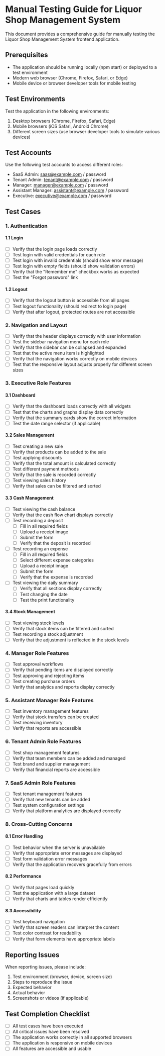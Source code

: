 # Manual Testing Guide for Liquor Shop Management System

This document provides a comprehensive guide for manually testing the Liquor Shop Management System frontend application.

## Prerequisites

- The application should be running locally (npm start) or deployed to a test environment
- Modern web browser (Chrome, Firefox, Safari, or Edge)
- Mobile device or browser developer tools for mobile testing

## Test Environments

Test the application in the following environments:

1. Desktop browsers (Chrome, Firefox, Safari, Edge)
2. Mobile browsers (iOS Safari, Android Chrome)
3. Different screen sizes (use browser developer tools to simulate various devices)

## Test Accounts

Use the following test accounts to access different roles:

- SaaS Admin: saas@example.com / password
- Tenant Admin: tenant@example.com / password
- Manager: manager@example.com / password
- Assistant Manager: assistant@example.com / password
- Executive: executive@example.com / password

## Test Cases

### 1. Authentication

#### 1.1 Login

- [ ] Verify that the login page loads correctly
- [ ] Test login with valid credentials for each role
- [ ] Test login with invalid credentials (should show error message)
- [ ] Test login with empty fields (should show validation errors)
- [ ] Verify that the "Remember me" checkbox works as expected
- [ ] Test the "Forgot password" link

#### 1.2 Logout

- [ ] Verify that the logout button is accessible from all pages
- [ ] Test logout functionality (should redirect to login page)
- [ ] Verify that after logout, protected routes are not accessible

### 2. Navigation and Layout

- [ ] Verify that the header displays correctly with user information
- [ ] Test the sidebar navigation menu for each role
- [ ] Verify that the sidebar can be collapsed and expanded
- [ ] Test that the active menu item is highlighted
- [ ] Verify that the navigation works correctly on mobile devices
- [ ] Test that the responsive layout adjusts properly for different screen sizes

### 3. Executive Role Features

#### 3.1 Dashboard

- [ ] Verify that the dashboard loads correctly with all widgets
- [ ] Test that the charts and graphs display data correctly
- [ ] Verify that the summary cards show the correct information
- [ ] Test the date range selector (if applicable)

#### 3.2 Sales Management

- [ ] Test creating a new sale
- [ ] Verify that products can be added to the sale
- [ ] Test applying discounts
- [ ] Verify that the total amount is calculated correctly
- [ ] Test different payment methods
- [ ] Verify that the sale is recorded correctly
- [ ] Test viewing sales history
- [ ] Verify that sales can be filtered and sorted

#### 3.3 Cash Management

- [ ] Test viewing the cash balance
- [ ] Verify that the cash flow chart displays correctly
- [ ] Test recording a deposit
  - [ ] Fill in all required fields
  - [ ] Upload a receipt image
  - [ ] Submit the form
  - [ ] Verify that the deposit is recorded
- [ ] Test recording an expense
  - [ ] Fill in all required fields
  - [ ] Select different expense categories
  - [ ] Upload a receipt image
  - [ ] Submit the form
  - [ ] Verify that the expense is recorded
- [ ] Test viewing the daily summary
  - [ ] Verify that all sections display correctly
  - [ ] Test changing the date
  - [ ] Test the print functionality

#### 3.4 Stock Management

- [ ] Test viewing stock levels
- [ ] Verify that stock items can be filtered and sorted
- [ ] Test recording a stock adjustment
- [ ] Verify that the adjustment is reflected in the stock levels

### 4. Manager Role Features

- [ ] Test approval workflows
- [ ] Verify that pending items are displayed correctly
- [ ] Test approving and rejecting items
- [ ] Test creating purchase orders
- [ ] Verify that analytics and reports display correctly

### 5. Assistant Manager Role Features

- [ ] Test inventory management features
- [ ] Verify that stock transfers can be created
- [ ] Test receiving inventory
- [ ] Verify that reports are accessible

### 6. Tenant Admin Role Features

- [ ] Test shop management features
- [ ] Verify that team members can be added and managed
- [ ] Test brand and supplier management
- [ ] Verify that financial reports are accessible

### 7. SaaS Admin Role Features

- [ ] Test tenant management features
- [ ] Verify that new tenants can be added
- [ ] Test system configuration settings
- [ ] Verify that platform analytics are displayed correctly

### 8. Cross-Cutting Concerns

#### 8.1 Error Handling

- [ ] Test behavior when the server is unavailable
- [ ] Verify that appropriate error messages are displayed
- [ ] Test form validation error messages
- [ ] Verify that the application recovers gracefully from errors

#### 8.2 Performance

- [ ] Verify that pages load quickly
- [ ] Test the application with a large dataset
- [ ] Verify that charts and tables render efficiently

#### 8.3 Accessibility

- [ ] Test keyboard navigation
- [ ] Verify that screen readers can interpret the content
- [ ] Test color contrast for readability
- [ ] Verify that form elements have appropriate labels

## Reporting Issues

When reporting issues, please include:

1. Test environment (browser, device, screen size)
2. Steps to reproduce the issue
3. Expected behavior
4. Actual behavior
5. Screenshots or videos (if applicable)

## Test Completion Checklist

- [ ] All test cases have been executed
- [ ] All critical issues have been resolved
- [ ] The application works correctly in all supported browsers
- [ ] The application is responsive on mobile devices
- [ ] All features are accessible and usable